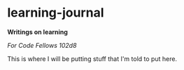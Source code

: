 # learning-journal

**Writings on learning**

*For Code Fellows 102d8*

This is where I will be putting stuff that I'm told to put here.
